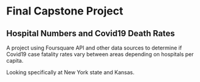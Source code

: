 # Final Capstone Project

## Hospital Numbers and Covid19 Death Rates

A project using Foursquare API and other data sources to determine if Covid19 case fatality rates vary between areas depending on hospitals per capita.

Looking specifically at New York state and Kansas.
